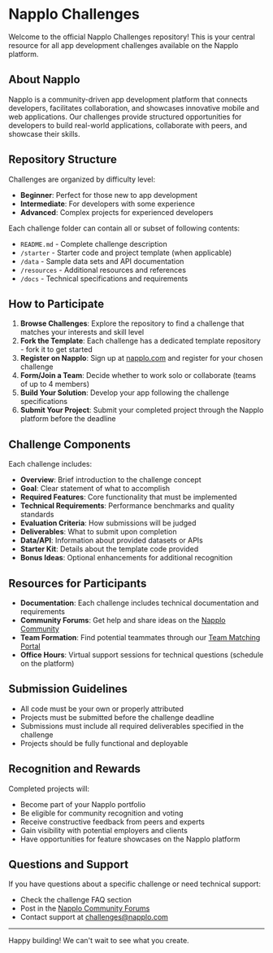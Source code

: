 # Napplo Challenges

Welcome to the official Napplo Challenges repository! This is your central resource for all app development challenges available on the Napplo platform.

## About Napplo

Napplo is a community-driven app development platform that connects developers, facilitates collaboration, and showcases innovative mobile and web applications. Our challenges provide structured opportunities for developers to build real-world applications, collaborate with peers, and showcase their skills.

## Repository Structure

Challenges are organized by difficulty level:
- **Beginner**: Perfect for those new to app development
- **Intermediate**: For developers with some experience
- **Advanced**: Complex projects for experienced developers

Each challenge folder can contain all or subset of following contents:
- `README.md` - Complete challenge description
- `/starter` - Starter code and project template (when applicable)
- `/data` - Sample data sets and API documentation
- `/resources` - Additional resources and references
- `/docs` - Technical specifications and requirements

## How to Participate

1. **Browse Challenges**: Explore the repository to find a challenge that matches your interests and skill level
2. **Fork the Template**: Each challenge has a dedicated template repository - fork it to get started
3. **Register on Napplo**: Sign up at [napplo.com](https://napplo.com) and register for your chosen challenge
4. **Form/Join a Team**: Decide whether to work solo or collaborate (teams of up to 4 members)
5. **Build Your Solution**: Develop your app following the challenge specifications
6. **Submit Your Project**: Submit your completed project through the Napplo platform before the deadline

## Challenge Components

Each challenge includes:

- **Overview**: Brief introduction to the challenge concept
- **Goal**: Clear statement of what to accomplish
- **Required Features**: Core functionality that must be implemented
- **Technical Requirements**: Performance benchmarks and quality standards
- **Evaluation Criteria**: How submissions will be judged
- **Deliverables**: What to submit upon completion
- **Data/API**: Information about provided datasets or APIs
- **Starter Kit**: Details about the template code provided
- **Bonus Ideas**: Optional enhancements for additional recognition

## Resources for Participants

- **Documentation**: Each challenge includes technical documentation and requirements
- **Community Forums**: Get help and share ideas on the [Napplo Community](https://napplo.com/community)
- **Team Formation**: Find potential teammates through our [Team Matching Portal](https://napplo.com/teams)
- **Office Hours**: Virtual support sessions for technical questions (schedule on the platform)

## Submission Guidelines

- All code must be your own or properly attributed
- Projects must be submitted before the challenge deadline
- Submissions must include all required deliverables specified in the challenge
- Projects should be fully functional and deployable

## Recognition and Rewards

Completed projects will:
- Become part of your Napplo portfolio
- Be eligible for community recognition and voting
- Receive constructive feedback from peers and experts
- Gain visibility with potential employers and clients
- Have opportunities for feature showcases on the Napplo platform

## Questions and Support

If you have questions about a specific challenge or need technical support:
- Check the challenge FAQ section
- Post in the [Napplo Community Forums](https://napplo.com/community)
- Contact support at challenges@napplo.com

---

Happy building! We can't wait to see what you create.
